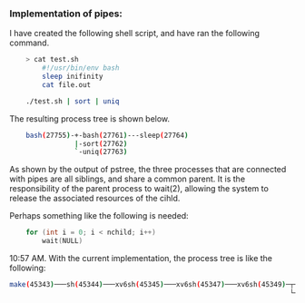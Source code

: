 ### Implementation of pipes:

I have created the following shell script, and have ran the following command. 
```bash
    > cat test.sh
        #!/usr/bin/env bash
        sleep inifinity
        cat file.out

    ./test.sh | sort | uniq
```

The resulting process tree is shown below. 
``` bash
    bash(27755)-+-bash(27761)---sleep(27764)
                |-sort(27762)
                `-uniq(27763)
```

As shown by the output of pstree, the three processes that are connected with pipes are all siblings, and share a common parent.
It is the responsibility of the parent process to wait(2), allowing the system to release the associated resources of the cihld.

Perhaps something like the following is needed:
```c
    for (int i = 0; i < nchild; i++) 
        wait(NULL)
```

10:57 AM.
With the current implementation, the process tree is like the following:
```bash
make(45343)───sh(45344)───xv6sh(45345)───xv6sh(45347)───xv6sh(45349)─┬─sort(45350)    
                                                                     └─xv6sh(45351)─┬─uniq(45352)
                                                                                    └─wc(45353)
```


